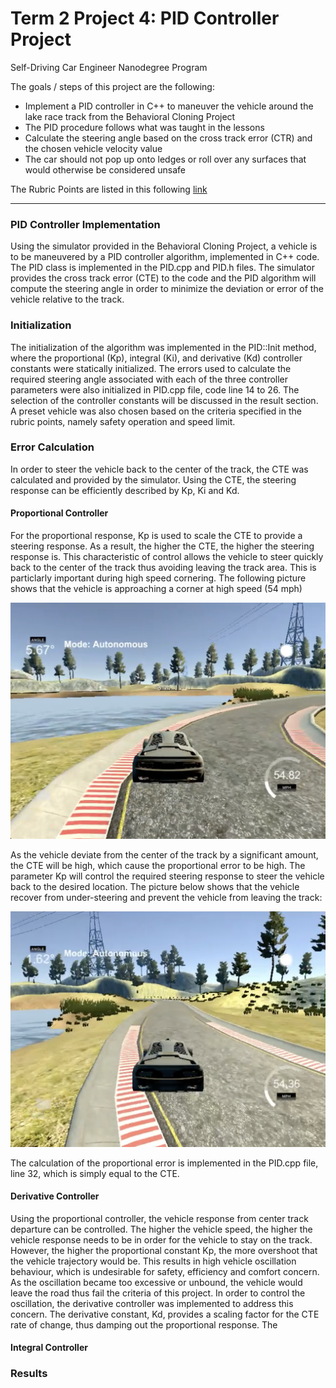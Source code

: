 # **Term 2 Project 4: PID Controller Project**
Self-Driving Car Engineer Nanodegree Program

The goals / steps of this project are the following:

* Implement a PID controller in C++ to maneuver the vehicle around the lake race track from the Behavioral Cloning Project
* The PID procedure follows what was taught in the lessons
* Calculate the steering angle based on the cross track error (CTR) and the chosen vehicle velocity value
* The car should not pop up onto ledges or roll over any surfaces that would otherwise be considered unsafe


[//]: # (Image References)

[image1]: ./images/High_Speed_Cornering.png "HSC"
[image2]: ./images/Recovering.png "Recover"



The Rubric Points are listed in this following [link](https://review.udacity.com/#!/rubrics/824/view)   

---

### PID Controller Implementation

Using the simulator provided in the Behavioral Cloning Project, a vehicle is to be maneuvered by a PID controller algorithm, implemented in C++ code.  The PID class is implemented in the PID.cpp and PID.h files.  The simulator provides the cross track error (CTE) to the code and the PID algorithm will compute the steering angle in order to minimize the deviation or error of the vehicle relative to the track.  

### Initialization

The initialization of the algorithm was implemented in the PID::Init method, where the proportional (Kp), integral (Ki), and derivative (Kd) controller constants were statically initialized.  The errors used to calculate the required steering angle associated with each of the three controller parameters were also initialized in PID.cpp file, code line 14 to 26.  The selection of the controller constants will be discussed in the result section.  A preset vehicle was also chosen based on the criteria specified in the rubric points, namely safety operation and speed limit.

### Error Calculation

In order to steer the vehicle back to the center of the track, the CTE was calculated and provided by the simulator.  Using the CTE, the steering response can be efficiently described by Kp, Ki and Kd.

#### Proportional Controller

For the proportional response, Kp is used to scale the CTE to provide a steering response.  As a result, the higher the CTE, the higher the steering response is.  This characteristic of control allows the vehicle to steer quickly back to the center of the track thus avoiding leaving the track area.  This is particlarly important during high speed cornering.  The following picture shows that the vehicle is approaching a corner at high speed (54 mph)

![alt text][image1]

As the vehicle deviate from the center of the track by a significant amount, the CTE will be high, which cause the proportional error to be high.  The parameter Kp will control the required steering response to steer the vehicle back to the desired location.  The picture below shows that the vehicle recover from under-steering and prevent the vehicle from leaving the track:

![alt text][image2]

The calculation of the proportional error is implemented in the PID.cpp file, line 32, which is simply equal to the CTE.

#### Derivative Controller

Using the proportional controller, the vehicle response from center track departure can be controlled.  The higher the vehicle speed, the higher the vehicle response needs to be in order for the vehicle to stay on the track.  However, the higher the proportional constant Kp, the more overshoot that the vehicle trajectory would be.  This results in high vehicle oscillation behaviour, which is undesirable for safety, efficiency and comfort concern. As the oscillation became too excessive or unbound, the vehicle would leave the road thus fail the criteria of this project.  In order to control the oscillation, the derivative controller was implemented to address this concern.  The derivative constant, Kd, provides a scaling factor for the CTE rate of change, thus damping out the proportional response.  The 

#### Integral Controller


### Results
